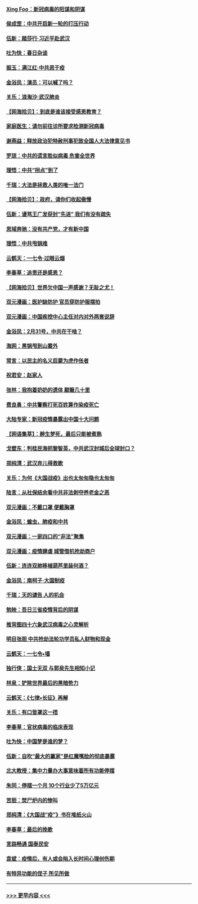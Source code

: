#### [Xing Foo：新冠病毒的阳谋和阴谋](../pages/nsc993/n11936086.md?t=03131102) 
#### [侯成罡：中共开启新一轮的打压行动](../pages/nsc993/n11935730.md?t=03131102) 
#### [伍新：踏莎行‧习近平赴武汉](../pages/nsc993/n11935157.md?t=03131102) 
#### [吐为快：春日杂谈](../pages/nsc993/n11934776.md?t=03131102) 
#### [振玉：满江红‧中共恶于疫](../pages/nsc993/n11934647.md?t=03131102) 
#### [金浴凤：演员：可以喊了吗？](../pages/nsc993/n11934602.md?t=03131102) 
#### [关乐：浪淘沙·武汉肺炎](../pages/nsc993/n11931792.md?t=03131102) 
#### [【网海拾贝】：到底是谁该接受感恩教育？](../pages/nsc993/n11931552.md?t=03131102) 
#### [家庭医生：请勿前往诊所要求检测新冠病毒](../pages/nsc993/n11929190.md?t=03131102) 
#### [谢燕益：释放政治犯特赦刑事犯致全国人大法律意见书](../pages/nsc993/n11928978.md?t=03131102) 
#### [罗琼：中共的谎言胜似病毒 危害全世界](../pages/nsc993/n11922636.md?t=03131102) 
#### [理悟：中共“拐点”到了](../pages/nsc993/n11928496.md?t=03131102) 
#### [千瑞：大法是拯救人类的唯一法门](../pages/nsc993/n11927637.md?t=03131102) 
#### [【网海拾贝】：政府，请你们收起傲慢](../pages/nsc993/n11926932.md?t=03131102) 
#### [伍新：谩骂王广发获封“先进” 我们有没有疏失](../pages/nsc993/n11926101.md?t=03131102) 
#### [思域奔驰：没有共产党，才有新中国](../pages/nsc993/n11926058.md?t=03131102) 
#### [理悟：中共甩锅难](../pages/nsc993/n11925355.md?t=03131102) 
#### [云鹤天：一七令·过眼云烟](../pages/nsc993/n11925284.md?t=03131102) 
#### [李春草：追责还是感恩？](../pages/nsc993/n11925274.md?t=03131102) 
#### [【网海拾贝】世界欠中国一声感谢？无耻之尤！](../pages/nsc993/n11925239.md?t=03131102) 
#### [双元漫画：医护缺防护 官员穿防护服摆拍](../pages/nsc993/n11923899.md?t=03131102) 
#### [双元漫画：中国疾控中心主任对内对外两套说辞](../pages/nsc993/n11921994.md?t=03131102) 
#### [金浴凤：2月31号，中共在干啥？](../pages/nsc993/n11922706.md?t=03131102) 
#### [海网：黑锅甩到山寨外](../pages/nsc993/n11922688.md?t=03131102) 
#### [常言：以民主的名义启蒙为虎作伥者](../pages/nsc993/n11922217.md?t=03131102) 
#### [祝君安：赵家人](../pages/nsc993/n11922209.md?t=03131102) 
#### [张林：我抱着奶奶的遗体 颠簸几十里](../pages/nsc993/n11920945.md?t=03131102) 
#### [费良勇：中共警察打死百姓算作染疫死亡](../pages/nsc993/n11919264.md?t=03131102) 
#### [大陆专家：新冠疫情暴露出中国十大问题](../pages/nsc993/n11919187.md?t=03131102) 
#### [【网语集萃】：醉生梦死，最后只能被煮熟](../pages/nsc993/n11918994.md?t=03131102) 
#### [戈壁东：判桂民海抓黎智英，中共武汉封城后全球封口？](../pages/nsc993/n11917982.md?t=03131102) 
#### [郑纯清：武汉弃儿得救歌](../pages/nsc993/n11917881.md?t=03131102) 
#### [关乐：为何《大国战疫》出也太匆匆隐也太匆匆](../pages/nsc993/n11917792.md?t=03131102) 
#### [陆言：从社保结余看中共非法剥夺养老金之恶](../pages/nsc993/n11917084.md?t=03131102) 
#### [双元漫画：不戴口罩 便戴胸罩](../pages/nsc993/n11916447.md?t=03131102) 
#### [金浴凤：蝗虫，肺疫和中共](../pages/nsc993/n11916904.md?t=03131102) 
#### [双元漫画：一家四口的“非法”聚集](../pages/nsc993/n11916378.md?t=03131102) 
#### [双元漫画：疫情肆虐 城管借机抢劫商户](../pages/nsc993/n11916310.md?t=03131102) 
#### [伍新：连连双肺移植葫芦里装何酒？](../pages/nsc993/n11913667.md?t=03131102) 
#### [金浴凤：南柯子·大国制疫](../pages/nsc993/n11913657.md?t=03131102) 
#### [千瑞：天的谴告  人的机会](../pages/nsc993/n11913309.md?t=03131102) 
#### [勉映：吾日三省疫情背后的阴谋](../pages/nsc993/n11913079.md?t=03131102) 
#### [推背图四十六象武汉病毒之心灵解析](../pages/nsc993/n11911761.md?t=03131102) 
#### [明目张胆 中共抢劫法轮功学员私人财物和现金](../pages/nsc993/n11910262.md?t=03131102) 
#### [云鹤天：一七令▪墙](../pages/nsc993/n11910627.md?t=03131102) 
#### [独行侠：国士无双 与郭泉先生相知小记](../pages/nsc993/n11910613.md?t=03131102) 
#### [林泉：铲除世界最后的黑暗势力](../pages/nsc993/n11909320.md?t=03131102) 
#### [云鹤天：《七律▪长征》再解](../pages/nsc993/n11909327.md?t=03131102) 
#### [关乐：有口皆罩这一捂](../pages/nsc993/n11908393.md?t=03131102) 
#### [李春草：官状病毒的临床表现](../pages/nsc993/n11908339.md?t=03131102) 
#### [吐为快：中国梦是谁的梦？](../pages/nsc993/n11906564.md?t=03131102) 
#### [伍新：自吹“最大的赢家”是红魔嘴脸的彻底暴露](../pages/nsc993/n11906407.md?t=03131102) 
#### [北大教授：集中力量办大事意味着所有功能停摆](../pages/nsc993/n11904800.md?t=03131102) 
#### [朱同：停摆一个月 10个行业少了5万亿元](../pages/nsc993/n11904498.md?t=03131102) 
#### [苦胆：焚尸炉内的惨叫](../pages/nsc993/n11904479.md?t=03131102) 
#### [郑纯清：《大国战“疫”》书在堆纸火山](../pages/nsc993/n11904450.md?t=03131102) 
#### [李春草：最后的挽歌](../pages/nsc993/n11904441.md?t=03131102) 
#### [言路畅通 国泰民安](../pages/nsc993/n11904222.md?t=03131102) 
#### [袁斌：疫情后，有人或会陷入长时间心理创伤期](../pages/nsc993/n11901514.md?t=03131102) 
#### [有特异功能的侄子 所见所做](../pages/nsc993/n11901154.md?t=03131102) 

----
#### [ >>> 更早内容 <<< ](../indexes/nsc993-earlier.md)
